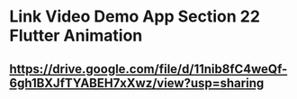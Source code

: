 # Link Video Demo App Section 22 Flutter Animation

## https://drive.google.com/file/d/11nib8fC4weQf-6gh1BXJfTYABEH7xXwz/view?usp=sharing 